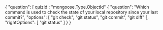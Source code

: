 {  "question": [
      quizId : "mongoose.Type.ObjectId"
    {
      "question": "Which command is used to check the state of your local repository since your last commit?",
      "options": [
        "git check",
        "git status",
        "git commit",
        "git diff"
      ],
      "rightOptions": [ 
        "git status"
      ] 
    }
} 
